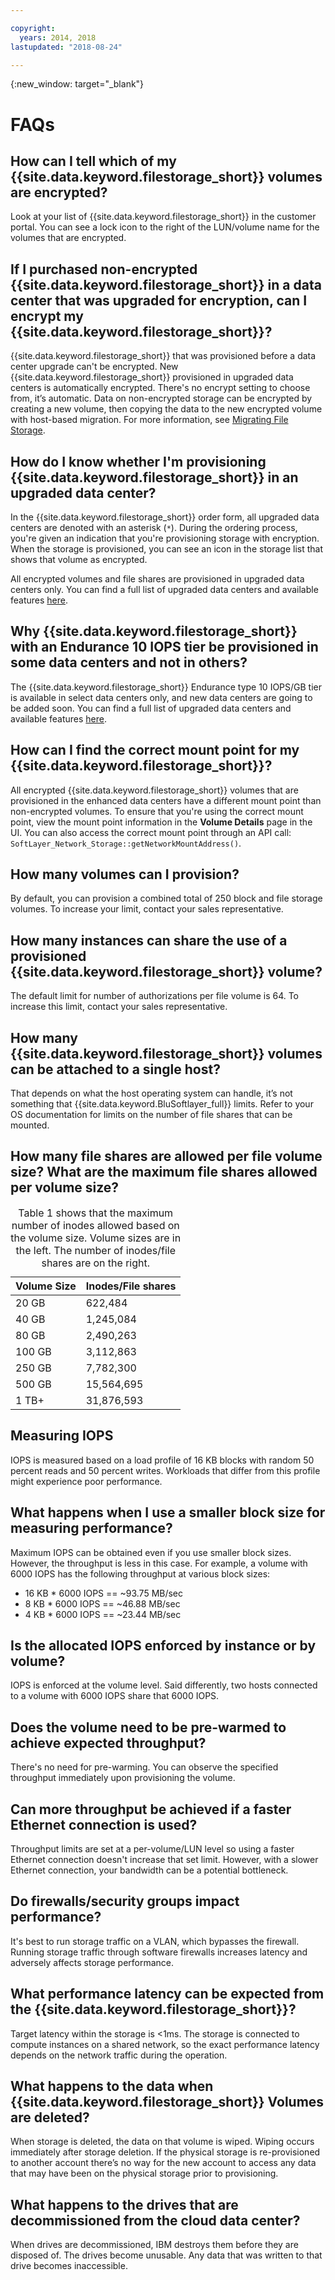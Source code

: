 ```yaml
---

copyright:
  years: 2014, 2018
lastupdated: "2018-08-24"

---
```

{:new_window: target="_blank"}

# FAQs

## How can I tell which of my {{site.data.keyword.filestorage_short}} volumes are encrypted?
Look at your list of {{site.data.keyword.filestorage_short}} in the customer portal. You can see a lock icon to the right of the LUN/volume name for the volumes that are encrypted.

## If I purchased non-encrypted {{site.data.keyword.filestorage_short}} in a data center that was upgraded for encryption, can I encrypt my {{site.data.keyword.filestorage_short}}?
{{site.data.keyword.filestorage_short}} that was provisioned before a data center upgrade can't be encrypted. New {{site.data.keyword.filestorage_short}} provisioned in upgraded data centers is automatically encrypted. There's no encrypt setting to choose from, it’s automatic. Data on non-encrypted storage can be encrypted by creating a new volume, then copying the data to the new encrypted volume with host-based migration. For more information, see [Migrating File Storage](/docs/infrastructure/FileStorage/migrate-file-storage-encrypted-file-storage.html).

## How do I know whether I'm provisioning {{site.data.keyword.filestorage_short}} in an upgraded data center?
In the {{site.data.keyword.filestorage_short}} order form, all upgraded data centers are denoted with an asterisk (`*`). During the ordering process, you're given an indication that you're provisioning storage with encryption. When the storage is provisioned, you can see an icon in the storage list that shows that volume as encrypted. 

All encrypted volumes and file shares are provisioned in upgraded data centers only. You can find a full list of upgraded data centers and available features [here](/docs//infrastructure/BlockStorage/new-ibm-block-and-file-storage-location-and-features.html).

## Why {{site.data.keyword.filestorage_short}} with an Endurance 10 IOPS tier be provisioned in some data centers and not in others?
The {{site.data.keyword.filestorage_short}} Endurance type 10 IOPS/GB tier is available in select data centers only, and new data centers are going to be added soon. You can find a full list of upgraded data centers and available features [here](/docs//infrastructure/BlockStorage/new-ibm-block-and-file-storage-location-and-features.html).

## How can I find the correct mount point for my {{site.data.keyword.filestorage_short}}?
All encrypted {{site.data.keyword.filestorage_short}} volumes that are provisioned in the enhanced data centers have a different mount point than non-encrypted volumes. To ensure that you're using the correct mount point, view the mount point information in the **Volume Details** page in the UI. You can also access the correct mount point through an API call: `SoftLayer_Network_Storage::getNetworkMountAddress()`.

## How many volumes can I provision?
By default, you can provision a combined total of 250 block and file storage volumes. To increase your limit, contact your sales representative.

## How many instances can share the use of a provisioned {{site.data.keyword.filestorage_short}} volume?
The default limit for number of authorizations per file volume is 64. To increase this limit, contact your sales representative.

## How many {{site.data.keyword.filestorage_short}} volumes can be attached to a single host?
That depends on what the host operating system can handle, it’s not something that {{site.data.keyword.BluSoftlayer_full}} limits. Refer to your OS documentation for limits on the number of file shares that can be mounted.

## How many file shares are allowed per file volume size? What are the maximum file shares allowed per volume size?

<table>
  <caption>Table 1 shows that the maximum number of inodes allowed based on the volume size. Volume sizes are in the left. The number of inodes/file shares are on the right.</caption>
  <thead>
    <tr>
      <th>Volume Size</th>
      <th>Inodes/File shares</th>
    </tr>
  </thead>
  <tbody>
    <tr>
      <td>20 GB </td>
      <td>622,484</td>
    </tr>
    <tr>
      <td>40 GB </td>
      <td>1,245,084</td>
    </tr>          
    <tr>
      <td>80 GB</td>
      <td>2,490,263</td>
    </tr>          
    <tr>
      <td>100 GB</td>
      <td>3,112,863</td>
    </tr>          
    <tr>
      <td>250 GB</td>
      <td>7,782,300</td>
    </tr>          
    <tr>
      <td>500 GB</td>
      <td>15,564,695</td>
    </tr>
    <tr>
      <td>1 TB+</td>
      <td>31,876,593</td>
    </tr>
   </tbody>
</table>

## Measuring IOPS
IOPS is measured based on a load profile of 16 KB blocks with random 50 percent reads and 50 percent writes. Workloads that differ from this profile might experience poor performance.

## What happens when I use a smaller block size for measuring performance?
Maximum IOPS can be obtained even if you use smaller block sizes. However, the throughput is less in this case. For example, a volume with 6000 IOPS has the following throughput at various block sizes:

- 16 KB * 6000 IOPS == ~93.75 MB/sec
- 8 KB * 6000 IOPS == ~46.88 MB/sec
- 4 KB * 6000 IOPS == ~23.44 MB/sec


## Is the allocated IOPS enforced by instance or by volume?
IOPS is enforced at the volume level. Said differently, two hosts connected to a volume with 6000 IOPS share that 6000 IOPS.

## Does the volume need to be pre-warmed to achieve expected throughput?
There's no need for pre-warming. You can observe the specified throughput immediately upon provisioning the volume.

## Can more throughput be achieved if a faster Ethernet connection is used?
Throughput limits are set at a per-volume/LUN level so using a faster Ethernet connection doesn't increase that set limit. However, with a slower Ethernet connection, your bandwidth can be a potential bottleneck.

## Do firewalls/security groups impact performance?
It's best to run storage traffic on a VLAN, which bypasses the firewall. Running storage traffic through software firewalls increases latency and adversely affects storage performance.

## What performance latency can be expected from the {{site.data.keyword.filestorage_short}}?   
Target latency within the storage is <1ms. The storage is connected to compute instances on a shared network, so the exact performance latency depends on the network traffic during the operation.

## What happens to the data when {{site.data.keyword.filestorage_short}} Volumes are deleted?
When storage is deleted, the data on that volume is wiped. Wiping occurs immediately after storage deletion. If the physical storage is re-provisioned to another account there’s no way for the new account to access any data that may have been on the physical storage prior to provisioning.

## What happens to the drives that are decommissioned from the cloud data center?
When drives are decommissioned, IBM destroys them before they are disposed of. The drives become unusable. Any data that was written to that drive becomes inaccessible.
